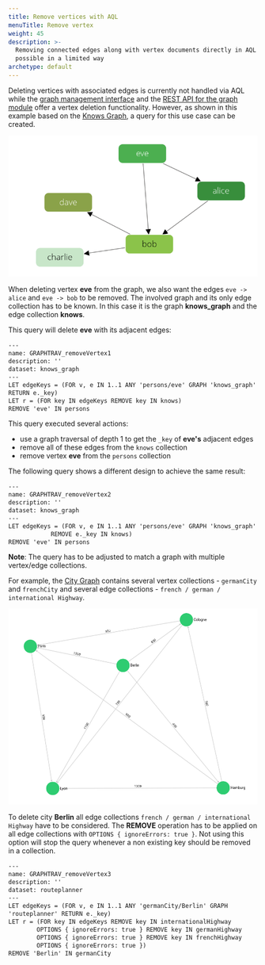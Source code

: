 ```yaml
---
title: Remove vertices with AQL
menuTitle: Remove vertex
weight: 45
description: >-
  Removing connected edges along with vertex documents directly in AQL is
  possible in a limited way
archetype: default
---
```

Deleting vertices with associated edges is currently not handled via AQL while 
the [graph management interface](../../graphs/general-graphs/management.md#remove-a-vertex)
and the
[REST API for the graph module](../../develop/http-api/graphs/named-graphs.md#remove-a-vertex)
offer a vertex deletion functionality.
However, as shown in this example based on the
[Knows Graph](../../graphs/example-graphs.md#knows-graph), a query for this 
use case can be created.

![Example Graph](../../../images/knows_graph.png)

When deleting vertex **eve** from the graph, we also want the edges
`eve -> alice` and `eve -> bob` to be removed.
The involved graph and its only edge collection has to be known. In this case it 
is the graph **knows_graph** and the edge collection **knows**.

This query will delete **eve** with its adjacent edges:

```aql
---
name: GRAPHTRAV_removeVertex1
description: ''
dataset: knows_graph
---
LET edgeKeys = (FOR v, e IN 1..1 ANY 'persons/eve' GRAPH 'knows_graph' RETURN e._key)
LET r = (FOR key IN edgeKeys REMOVE key IN knows) 
REMOVE 'eve' IN persons
```

This query executed several actions:
- use a graph traversal of depth 1 to get the `_key` of **eve's** adjacent edges
- remove all of these edges from the `knows` collection
- remove vertex **eve** from the `persons` collection

The following query shows a different design to achieve the same result:

```aql
---
name: GRAPHTRAV_removeVertex2
description: ''
dataset: knows_graph
---
LET edgeKeys = (FOR v, e IN 1..1 ANY 'persons/eve' GRAPH 'knows_graph'
            REMOVE e._key IN knows)
REMOVE 'eve' IN persons
```

**Note**: The query has to be adjusted to match a graph with multiple vertex/edge collections.

For example, the [City Graph](../../graphs/example-graphs.md#city-graph) 
contains several vertex collections - `germanCity` and `frenchCity` and several 
edge collections -  `french / german / international Highway`.

![Example Graph2](../../../images/cities_graph.png)

To delete city **Berlin** all edge collections `french / german / international Highway` 
have to be considered. The **REMOVE** operation has to be applied on all edge
collections with `OPTIONS { ignoreErrors: true }`. Not using this option will stop the query
whenever a non existing key should be removed in a collection.

```aql
---
name: GRAPHTRAV_removeVertex3
description: ''
dataset: routeplanner
---
LET edgeKeys = (FOR v, e IN 1..1 ANY 'germanCity/Berlin' GRAPH 'routeplanner' RETURN e._key)
LET r = (FOR key IN edgeKeys REMOVE key IN internationalHighway
        OPTIONS { ignoreErrors: true } REMOVE key IN germanHighway
        OPTIONS { ignoreErrors: true } REMOVE key IN frenchHighway
        OPTIONS { ignoreErrors: true }) 
REMOVE 'Berlin' IN germanCity
```
